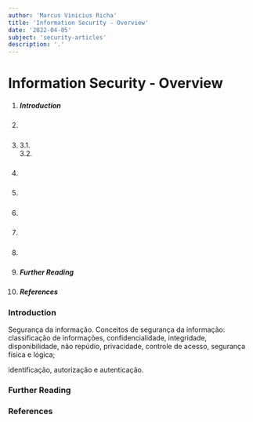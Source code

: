 ```yaml
---
author: 'Marcus Vinicius Richa'
title: 'Information Security - Overview'
date: '2022-04-05'
subject: 'security-articles'
description: '.'
---
```


# Information Security - Overview

1. ##### Introduction  
2. ##### 
3. #####  
	3.1.	
	3.2.
4. ##### 
5. ##### 
6. ##### 
7. #####  
8. ##### 
9. ##### Further Reading
10. ##### References

### Introduction
 











Segurança da informação. Conceitos de segurança da informação: classificação de informações, confidencialidade, integridade, disponibilidade, não repúdio, privacidade, controle de acesso, segurança física e lógica; 

identificação, autorização e autenticação.

### Further Reading

[]()

### References



[]()

